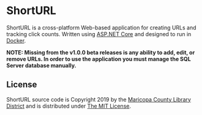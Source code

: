 # ShortURL

ShortURL is a cross-platform Web-based application for creating URLs and tracking click counts. 
Written using [ASP.NET Core](https://dotnet.microsoft.com/en-us/apps/aspnet) and designed
to run in [Docker](https://www.docker.com/).

**NOTE: Missing from the v1.0.0 beta releases is any ability to add, edit, or remove URLs. 
In order to use the application you must manage the SQL Server database manually.**

## License
ShortURL source code is Copyright 2019 by the 
[Maricopa County Library District](https://mcldaz.org/) and is distributed under
[The MIT License](http://opensource.org/licenses/MIT/).
